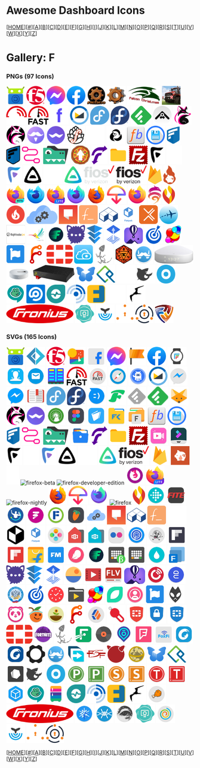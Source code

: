 # Awesome Dashboard Icons

[[HOME](..)][[#](gallery.md)][[A](gallery-a.md)][[B](gallery-b.md)][[C](gallery-c.md)][[D](gallery-d.md)][[E](gallery-e.md)][[F](gallery-f.md)][[G](gallery-g.md)][[H](gallery-h.md)][[I](gallery-i.md)][[J](gallery-j.md)][[K](gallery-k.md)][[L](gallery-l.md)][[M](gallery-m.md)][[N](gallery-n.md)][[O](gallery-o.md)][[P](gallery-p.md)][[Q](gallery-q.md)][[R](gallery-r.md)][[S](gallery-s.md)][[T](gallery-t.md)][[U](gallery-u.md)][[V](gallery-v.md)][[W](gallery-w.md)][[X](gallery-x.md)][[Y](gallery-y.md)][[Z](gallery-z.md)]

# Gallery: F

### PNGs (97 Icons)

<img src="../icons/f-droid.png" alt="f-droid" height="50"> <img src="../icons/f5-networks.png" alt="f5-networks" height="50"> <img src="../icons/facebook-messenger.png" alt="facebook-messenger" height="50"> <img src="../icons/facebook.png" alt="facebook" height="50"> <img src="../icons/factorio-alt.png" alt="factorio-alt" height="50"> <img src="../icons/factorio.png" alt="factorio" height="50"> <img src="../icons/falcon-christmas.png" alt="falcon-christmas" height="50"> <img src="../icons/farming-simulator.png" alt="farming-simulator" height="50"> <img src="../icons/fast-com-light.png" alt="fast-com-light" height="50"> <img src="../icons/fast-com.png" alt="fast-com" height="50"> <img src="../icons/fasten.png" alt="fasten" height="50"> <img src="../icons/fastmail.png" alt="fastmail" height="50"> <img src="../icons/fedora-alt.png" alt="fedora-alt" height="50"> <img src="../icons/fedora.png" alt="fedora" height="50"> <img src="../icons/feedly.png" alt="feedly" height="50"> <img src="../icons/feishin.png" alt="feishin" height="50"> <img src="../icons/fenrus-light.png" alt="fenrus-light" height="50"> <img src="../icons/fenrus.png" alt="fenrus" height="50"> <img src="../icons/ferdi.png" alt="ferdi" height="50"> <img src="../icons/ferdium.png" alt="ferdium" height="50"> <img src="../icons/fermentrack.png" alt="fermentrack" height="50"> <img src="../icons/ferretdb-light.png" alt="ferretdb-light" height="50"> <img src="../icons/ferretdb.png" alt="ferretdb" height="50"> <img src="../icons/filebot.png" alt="filebot" height="50"> <img src="../icons/filebrowser.png" alt="filebrowser" height="50"> <img src="../icons/filecloud-light.png" alt="filecloud-light" height="50"> <img src="../icons/filecloud.png" alt="filecloud" height="50"> <img src="../icons/fileflows.png" alt="fileflows" height="50"> <img src="../icons/filegator.png" alt="filegator" height="50"> <img src="../icons/filepizza.png" alt="filepizza" height="50"> <img src="../icons/filerun.png" alt="filerun" height="50"> <img src="../icons/files.png" alt="files" height="50"> <img src="../icons/filezilla.png" alt="filezilla" height="50"> <img src="../icons/finamp-dark.png" alt="finamp-dark" height="50"> <img src="../icons/finamp-light.png" alt="finamp-light" height="50"> <img src="../icons/finamp.png" alt="finamp" height="50"> <img src="../icons/findroid-dark.png" alt="findroid-dark" height="50"> <img src="../icons/findroid-light.png" alt="findroid-light" height="50"> <img src="../icons/findroid.png" alt="findroid" height="50"> <img src="../icons/fios-light.png" alt="fios-light" height="50"> <img src="../icons/fios.png" alt="fios" height="50"> <img src="../icons/firebase.png" alt="firebase" height="50"> <img src="../icons/firefly.png" alt="firefly" height="50"> <img src="../icons/firefox-beta.png" alt="firefox-beta" height="50"> <img src="../icons/firefox-developer-edition.png" alt="firefox-developer-edition" height="50"> <img src="../icons/firefox-lite.png" alt="firefox-lite" height="50"> <img src="../icons/firefox-nightly.png" alt="firefox-nightly" height="50"> <img src="../icons/firefox-reality.png" alt="firefox-reality" height="50"> <img src="../icons/firefox-send.png" alt="firefox-send" height="50"> <img src="../icons/firefox.png" alt="firefox" height="50"> <img src="../icons/fireshare.png" alt="fireshare" height="50"> <img src="../icons/firewalla.png" alt="firewalla" height="50"> <img src="../icons/flame.png" alt="flame" height="50"> <img src="../icons/flaresolverr.png" alt="flaresolverr" height="50"> <img src="../icons/flarum.png" alt="flarum" height="50"> <img src="../icons/flat-notes.png" alt="flat-notes" height="50"> <img src="../icons/flathub.png" alt="flathub" height="50"> <img src="../icons/flatpak.png" alt="flatpak" height="50"> <img src="../icons/flexget.png" alt="flexget" height="50"> <img src="../icons/flightaware.png" alt="flightaware" height="50"> <img src="../icons/flightradar24.png" alt="flightradar24" height="50"> <img src="../icons/flogo.png" alt="flogo" height="50"> <img src="../icons/flood.png" alt="flood" height="50"> <img src="../icons/fluffychat.png" alt="fluffychat" height="50"> <img src="../icons/fluidd.png" alt="fluidd" height="50"> <img src="../icons/flux-cd.png" alt="flux-cd" height="50"> <img src="../icons/fly-io.png" alt="fly-io" height="50"> <img src="../icons/focalboard.png" alt="focalboard" height="50"> <img src="../icons/foldingathome.png" alt="foldingathome" height="50"> <img src="../icons/fontawesome.png" alt="fontawesome" height="50"> <img src="../icons/forgejo.png" alt="forgejo" height="50"> <img src="../icons/fortinet.png" alt="fortinet" height="50"> <img src="../icons/foscam.png" alt="foscam" height="50"> <img src="../icons/fossil.png" alt="fossil" height="50"> <img src="../icons/foundry-vtt.png" alt="foundry-vtt" height="50"> <img src="../icons/franz.png" alt="franz" height="50"> <img src="../icons/freebox-delta.png" alt="freebox-delta" height="50"> <img src="../icons/freebox-pop.png" alt="freebox-pop" height="50"> <img src="../icons/freebox-revolution.png" alt="freebox-revolution" height="50"> <img src="../icons/freedombox.png" alt="freedombox" height="50"> <img src="../icons/freeipa.png" alt="freeipa" height="50"> <img src="../icons/freenas-light.png" alt="freenas-light" height="50"> <img src="../icons/freenas.png" alt="freenas" height="50"> <img src="../icons/freenom.png" alt="freenom" height="50"> <img src="../icons/freepbx.png" alt="freepbx" height="50"> <img src="../icons/freescout.png" alt="freescout" height="50"> <img src="../icons/freshping.png" alt="freshping" height="50"> <img src="../icons/freshrss.png" alt="freshrss" height="50"> <img src="../icons/friendica.png" alt="friendica" height="50"> <img src="../icons/frigate-light.png" alt="frigate-light" height="50"> <img src="../icons/frigate.png" alt="frigate" height="50"> <img src="../icons/fronius-logo.png" alt="fronius-logo" height="50"> <img src="../icons/fulcio.png" alt="fulcio" height="50"> <img src="../icons/funkwhale.png" alt="funkwhale" height="50"> <img src="../icons/fusionauth-light.png" alt="fusionauth-light" height="50"> <img src="../icons/fusionauth.png" alt="fusionauth" height="50"> <img src="../icons/fusionpbx.png" alt="fusionpbx" height="50">

### SVGs (165 Icons)

<img src="../icons/f-droid.svg" alt="f-droid" height="50"> <img src="../icons/f-sharp.svg" alt="f-sharp" height="50"> <img src="../icons/f5-networks.svg" alt="f5-networks" height="50"> <img src="../icons/fabulous.svg" alt="fabulous" height="50"> <img src="../icons/facebook-lite.svg" alt="facebook-lite" height="50"> <img src="../icons/facebook-messenger.svg" alt="facebook-messenger" height="50"> <img src="../icons/facebook-pages.svg" alt="facebook-pages" height="50"> <img src="../icons/facebook.svg" alt="facebook" height="50"> <img src="../icons/facer.svg" alt="facer" height="50"> <img src="../icons/faceunlock.svg" alt="faceunlock" height="50"> <img src="../icons/fairemail.svg" alt="fairemail" height="50"> <img src="../icons/far-manager.svg" alt="far-manager" height="50"> <img src="../icons/fast-com.svg" alt="fast-com" height="50"> <img src="../icons/fast.svg" alt="fast" height="50"> <img src="../icons/fastest-mini-browser.svg" alt="fastest-mini-browser" height="50"> <img src="../icons/fasthub.svg" alt="fasthub" height="50"> <img src="../icons/fastmail.svg" alt="fastmail" height="50"> <img src="../icons/fbmessenger-lite.svg" alt="fbmessenger-lite" height="50"> <img src="../icons/fbmessenger.svg" alt="fbmessenger" height="50"> <img src="../icons/fbreader.svg" alt="fbreader" height="50"> <img src="../icons/fedora-alt.svg" alt="fedora-alt" height="50"> <img src="../icons/fedora.svg" alt="fedora" height="50"> <img src="../icons/feedback.svg" alt="feedback" height="50"> <img src="../icons/feeder.svg" alt="feeder" height="50"> <img src="../icons/feedly-classic.svg" alt="feedly-classic" height="50"> <img src="../icons/feedly.svg" alt="feedly" height="50"> <img src="../icons/fennec.svg" alt="fennec" height="50"> <img src="../icons/fenrus.svg" alt="fenrus" height="50"> <img src="../icons/ferdium.svg" alt="ferdium" height="50"> <img src="../icons/fidelity-investments.svg" alt="fidelity-investments" height="50"> <img src="../icons/figma.svg" alt="figma" height="50"> <img src="../icons/fiinote.svg" alt="fiinote" height="50"> <img src="../icons/file-commander.svg" alt="file-commander" height="50"> <img src="../icons/file-manager-alpha.svg" alt="file-manager-alpha" height="50"> <img src="../icons/filebot.svg" alt="filebot" height="50"> <img src="../icons/filebrowser.svg" alt="filebrowser" height="50"> <img src="../icons/filecloud.svg" alt="filecloud" height="50"> <img src="../icons/fileflows.svg" alt="fileflows" height="50"> <img src="../icons/filegator.svg" alt="filegator" height="50"> <img src="../icons/filemaster.svg" alt="filemaster" height="50"> <img src="../icons/filerun.svg" alt="filerun" height="50"> <img src="../icons/files.svg" alt="files" height="50"> <img src="../icons/filezilla.svg" alt="filezilla" height="50"> <img src="../icons/filmigo.svg" alt="filmigo" height="50"> <img src="../icons/filmorago.svg" alt="filmorago" height="50"> <img src="../icons/finamp-dark.svg" alt="finamp-dark" height="50"> <img src="../icons/finamp-light.svg" alt="finamp-light" height="50"> <img src="../icons/finamp.svg" alt="finamp" height="50"> <img src="../icons/findroid-dark.svg" alt="findroid-dark" height="50"> <img src="../icons/findroid-light.svg" alt="findroid-light" height="50"> <img src="../icons/findroid.svg" alt="findroid" height="50"> <img src="../icons/fios.svg" alt="fios" height="50"> <img src="../icons/firebase.svg" alt="firebase" height="50"> <img src="../icons/firefly-iii.svg" alt="firefly-iii" height="50"> <img src="../icons/firefly.svg" alt="firefly" height="50"> <img src="../icons/firefox-beta.svg" alt="firefox-beta" height="50"> <img src="../icons/firefox-developer-edition.svg" alt="firefox-developer-edition" height="50"> <img src="../icons/firefox-focus.svg" alt="firefox-focus" height="50"> <img src="../icons/firefox-lite.svg" alt="firefox-lite" height="50"> <img src="../icons/firefox-nightly.svg" alt="firefox-nightly" height="50"> <img src="../icons/firefox-reality.svg" alt="firefox-reality" height="50"> <img src="../icons/firefox-send.svg" alt="firefox-send" height="50"> <img src="../icons/firefox-trunk.svg" alt="firefox-trunk" height="50"> <img src="../icons/firefox.svg" alt="firefox" height="50"> <img src="../icons/firewalla.svg" alt="firewalla" height="50"> <img src="../icons/fitbit.svg" alt="fitbit" height="50"> <img src="../icons/fite-tv.svg" alt="fite-tv" height="50"> <img src="../icons/fitify.svg" alt="fitify" height="50"> <img src="../icons/fiton.svg" alt="fiton" height="50"> <img src="../icons/fixprice.svg" alt="fixprice" height="50"> <img src="../icons/fl-studio-mobile.svg" alt="fl-studio-mobile" height="50"> <img src="../icons/flaresolverr.svg" alt="flaresolverr" height="50"> <img src="../icons/flarum.svg" alt="flarum" height="50"> <img src="../icons/flathub.svg" alt="flathub" height="50"> <img src="../icons/flatnotes.svg" alt="flatnotes" height="50"> <img src="../icons/flatpak-dark.svg" alt="flatpak-dark" height="50"> <img src="../icons/flatpak-light.svg" alt="flatpak-light" height="50"> <img src="../icons/flatpak.svg" alt="flatpak" height="50"> <img src="../icons/fleksy.svg" alt="fleksy" height="50"> <img src="../icons/flick-launcher-pro.svg" alt="flick-launcher-pro" height="50"> <img src="../icons/flick-launcher.svg" alt="flick-launcher" height="50"> <img src="../icons/flickr.svg" alt="flickr" height="50"> <img src="../icons/flightradar24.svg" alt="flightradar24" height="50"> <img src="../icons/flipaclip.svg" alt="flipaclip" height="50"> <img src="../icons/flipboard-briefing.svg" alt="flipboard-briefing" height="50"> <img src="../icons/flipboard.svg" alt="flipboard" height="50"> <img src="../icons/flipkart.svg" alt="flipkart" height="50"> <img src="../icons/flitsmeister.svg" alt="flitsmeister" height="50"> <img src="../icons/flo.svg" alt="flo" height="50"> <img src="../icons/flood.svg" alt="flood" height="50"> <img src="../icons/florisboard-beta.svg" alt="florisboard-beta" height="50"> <img src="../icons/florisboard.svg" alt="florisboard" height="50"> <img src="../icons/flud.svg" alt="flud" height="50"> <img src="../icons/fluent-reader.svg" alt="fluent-reader" height="50"> <img src="../icons/fluffychat.svg" alt="fluffychat" height="50"> <img src="../icons/fluidd.svg" alt="fluidd" height="50"> <img src="../icons/flux-cd.svg" alt="flux-cd" height="50"> <img src="../icons/flux.svg" alt="flux" height="50"> <img src="../icons/flv-player.svg" alt="flv-player" height="50"> <img src="../icons/flv-video-player.svg" alt="flv-video-player" height="50"> <img src="../icons/fly-io.svg" alt="fly-io" height="50"> <img src="../icons/fm-player.svg" alt="fm-player" height="50"> <img src="../icons/fng.svg" alt="fng" height="50"> <img src="../icons/fns.svg" alt="fns" height="50"> <img src="../icons/focalboard.svg" alt="focalboard" height="50"> <img src="../icons/focus-to-do.svg" alt="focus-to-do" height="50"> <img src="../icons/folder-player.svg" alt="folder-player" height="50"> <img src="../icons/foldingathome.svg" alt="foldingathome" height="50"> <img src="../icons/folium.svg" alt="folium" height="50"> <img src="../icons/followers-and-unfollowers.svg" alt="followers-and-unfollowers" height="50"> <img src="../icons/fontawesome.svg" alt="fontawesome" height="50"> <img src="../icons/foobar2000.svg" alt="foobar2000" height="50"> <img src="../icons/foodpanda.svg" alt="foodpanda" height="50"> <img src="../icons/fooducate.svg" alt="fooducate" height="50"> <img src="../icons/forest.svg" alt="forest" height="50"> <img src="../icons/forgejo.svg" alt="forgejo" height="50"> <img src="../icons/forgerock.svg" alt="forgerock" height="50"> <img src="../icons/forti-token.svg" alt="forti-token" height="50"> <img src="../icons/forticlient-legacy.svg" alt="forticlient-legacy" height="50"> <img src="../icons/forticlient-vpn.svg" alt="forticlient-vpn" height="50"> <img src="../icons/forticlient.svg" alt="forticlient" height="50"> <img src="../icons/fortinet.svg" alt="fortinet" height="50"> <img src="../icons/fortnite.svg" alt="fortnite" height="50"> <img src="../icons/fossil.svg" alt="fossil" height="50"> <img src="../icons/fotmob.svg" alt="fotmob" height="50"> <img src="../icons/fotoable-music-player.svg" alt="fotoable-music-player" height="50"> <img src="../icons/fotocasa.svg" alt="fotocasa" height="50"> <img src="../icons/foursquare.svg" alt="foursquare" height="50"> <img src="../icons/foxfi.svg" alt="foxfi" height="50"> <img src="../icons/foxit-mobile.svg" alt="foxit-mobile" height="50"> <img src="../icons/foxit-pdfscanner.svg" alt="foxit-pdfscanner" height="50"> <img src="../icons/framework.svg" alt="framework" height="50"> <img src="../icons/franz.svg" alt="franz" height="50"> <img src="../icons/free-download-manager.svg" alt="free-download-manager" height="50"> <img src="../icons/free-software-foundation.svg" alt="free-software-foundation" height="50"> <img src="../icons/freebsd.svg" alt="freebsd" height="50"> <img src="../icons/freeciv.svg" alt="freeciv" height="50"> <img src="../icons/freedombox.svg" alt="freedombox" height="50"> <img src="../icons/freeipa.svg" alt="freeipa" height="50"> <img src="../icons/freeletics.svg" alt="freeletics" height="50"> <img src="../icons/freenas.svg" alt="freenas" height="50"> <img src="../icons/freenom.svg" alt="freenom" height="50"> <img src="../icons/freeoffice-planmaker-hd.svg" alt="freeoffice-planmaker-hd" height="50"> <img src="../icons/freeoffice-planmaker.svg" alt="freeoffice-planmaker" height="50"> <img src="../icons/freeoffice-presentations-hd.svg" alt="freeoffice-presentations-hd" height="50"> <img src="../icons/freeoffice-presentations.svg" alt="freeoffice-presentations" height="50"> <img src="../icons/freeoffice-textmaker-hd.svg" alt="freeoffice-textmaker-hd" height="50"> <img src="../icons/freeoffice-textmaker.svg" alt="freeoffice-textmaker" height="50"> <img src="../icons/freeotp.svg" alt="freeotp" height="50"> <img src="../icons/freepbx.svg" alt="freepbx" height="50"> <img src="../icons/freezer.svg" alt="freezer" height="50"> <img src="../icons/freshping.svg" alt="freshping" height="50"> <img src="../icons/freshrss.svg" alt="freshrss" height="50"> <img src="../icons/friendica.svg" alt="friendica" height="50"> <img src="../icons/frigate.svg" alt="frigate" height="50"> <img src="../icons/fritter.svg" alt="fritter" height="50"> <img src="../icons/fronius-logo.svg" alt="fronius-logo" height="50"> <img src="../icons/frost.svg" alt="frost" height="50"> <img src="../icons/frostwire.svg" alt="frostwire" height="50"> <img src="../icons/ftm.svg" alt="ftm" height="50"> <img src="../icons/fulcio.svg" alt="fulcio" height="50"> <img src="../icons/funimate.svg" alt="funimate" height="50"> <img src="../icons/funkwhale.svg" alt="funkwhale" height="50"> <img src="../icons/fusionauth-light.svg" alt="fusionauth-light" height="50"> <img src="../icons/fusionauth.svg" alt="fusionauth" height="50">

[[HOME](..)][[#](gallery.md)][[A](gallery-a.md)][[B](gallery-b.md)][[C](gallery-c.md)][[D](gallery-d.md)][[E](gallery-e.md)][[F](gallery-f.md)][[G](gallery-g.md)][[H](gallery-h.md)][[I](gallery-i.md)][[J](gallery-j.md)][[K](gallery-k.md)][[L](gallery-l.md)][[M](gallery-m.md)][[N](gallery-n.md)][[O](gallery-o.md)][[P](gallery-p.md)][[Q](gallery-q.md)][[R](gallery-r.md)][[S](gallery-s.md)][[T](gallery-t.md)][[U](gallery-u.md)][[V](gallery-v.md)][[W](gallery-w.md)][[X](gallery-x.md)][[Y](gallery-y.md)][[Z](gallery-z.md)]

